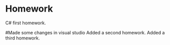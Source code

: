 ﻿# Homework
C# first homework.

#Made some changes in visual studio
Added a second homework.
Added a third homework.
